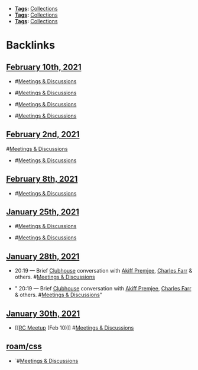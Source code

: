 - **[Tags](<Tags.md>):** [Collections](<Collections.md>)
- **[Tags](<Tags.md>):** [Collections](<Collections.md>)
- **[Tags](<Tags.md>):** [Collections](<Collections.md>)

# Backlinks
## [February 10th, 2021](<February 10th, 2021.md>)
- #[Meetings & Discussions](<Meetings & Discussions.md>)

- #[Meetings & Discussions](<Meetings & Discussions.md>)

- #[Meetings & Discussions](<Meetings & Discussions.md>)

- #[Meetings & Discussions](<Meetings & Discussions.md>)

## [February 2nd, 2021](<February 2nd, 2021.md>)
#[Meetings & Discussions](<Meetings & Discussions.md>)

- #[Meetings & Discussions](<Meetings & Discussions.md>)

## [February 8th, 2021](<February 8th, 2021.md>)
- #[Meetings & Discussions](<Meetings & Discussions.md>)

## [January 25th, 2021](<January 25th, 2021.md>)
- #[Meetings & Discussions](<Meetings & Discussions.md>)

- #[Meetings & Discussions](<Meetings & Discussions.md>)

## [January 28th, 2021](<January 28th, 2021.md>)
-  20:19 — Brief [Clubhouse](<Clubhouse.md>) conversation with [Akiff Premjee](<Akiff Premjee.md>), [Charles Farr](<Charles Farr.md>) & others. #[Meetings & Discussions](<Meetings & Discussions.md>)

- " 20:19 — Brief [Clubhouse](<Clubhouse.md>) conversation with [Akiff Premjee](<Akiff Premjee.md>), [Charles Farr](<Charles Farr.md>) & others. #[Meetings & Discussions](<Meetings & Discussions.md>)"

## [January 30th, 2021](<January 30th, 2021.md>)
- [[[RC Meetup](<[[RC Meetup.md>) (Feb 10)]] #[Meetings & Discussions](<Meetings & Discussions.md>)

## [roam/css](<roam/css.md>)
- `#[Meetings & Discussions](<Meetings & Discussions.md>)

